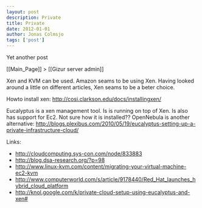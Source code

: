 ```yaml
---
layout: post
description: Private
title: Private
date: 2012-01-01
author: Jonas Colmsjo
tags: ['post']
---
```


Yet another post





[[Main_Page]] > [[Gizur server admin]]


Xen and KVM can be used. Amazon seams to be using Xen. Having looked around a little on different articles, Xen seams to be a beter choice. 

Howto install xen: http://cosi.clarkson.edu/docs/installingxen/

Eucalyptus is a xen management tool. Is is running on top of Xen. Is also has support for Ec2. Not sure how it is installed??
OpenNebula is another alternative: http://blogs.plexibus.com/2010/05/19/eucalyptus-setting-up-a-private-infrastructure-cloud/

Links:
* http://cloudcomputing.sys-con.com/node/833883
* http://blog.dsa-research.org/?p=98
* http://www.linux-kvm.com/content/migrating-your-virtual-machine-ec2-kvm
* http://www.computerworld.com/s/article/9178440/Red_Hat_launches_hybrid_cloud_platform
* http://knol.google.com/k/private-cloud-setup-using-eucalyptus-and-xen#
